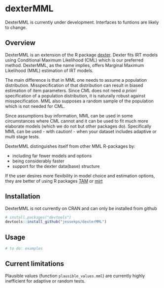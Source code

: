 
<!-- README.md is generated from README.Rmd. Please edit that file -->

# dexterMML

DexterMML is currently under development. Interfaces to funtions are
likely to change.

## Overview

DexterMML is an extension of the R package
[dexter](https://CRAN.R-project.org/package=dexter). Dexter fits IRT
models using Conditional Maximum Likelihood (CML) which is our preferred
method. DexterMML, as the name implies, offers Marginal Maximum
Likelihood (MML) estimation of IRT models.

The main difference is that in MML one needs to assume a population
distribution. Misspecification of that distribution can result in biased
estimation of item parameters. Since CML does not need *a priori*
specification of a population distribution, it is naturally robust
against misspecification. MML also supposes a random sample of the
population which is not needed for CML.

Since assumptions buy information, MML can be used in some circumstances
where CML cannot and it can be used to fit much more elaborate models
(which we do not but other packages do). Specifically MML can be used -
with caution\! - when your dataset includes adaptive or multi stage
tests.

DexterMML distinguishes itself from other MML R-packages by:

  - including far fewer models and options
  - being considerably faster
  - support for the dexter data(base) structure

If the user desires more flexibility in model choice and estimation
options, they are better of using R packages
[TAM](https://CRAN.R-project.org/package=TAM) or
[mirt](https://CRAN.R-project.org/package=mirt)

## Installation

DexterMML is not currently on CRAN and can only be installed from github

``` r
# install.packages("devtools")
devtools::install_github("jessekps/dexterMML")
```

## Usage

``` r
# to do: examples
```

## Current limitations

Plausible values (function `plausible_values.mml`) are currently highly
inefficient for adaptive or random tests.
